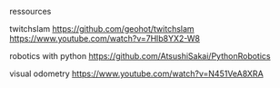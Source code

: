 ressources

twitchslam
https://github.com/geohot/twitchslam
https://www.youtube.com/watch?v=7Hlb8YX2-W8

robotics with python
https://github.com/AtsushiSakai/PythonRobotics

visual odometry
https://www.youtube.com/watch?v=N451VeA8XRA